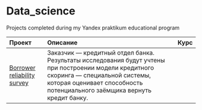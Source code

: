 # Data_science
Projects completed during my Yandex praktikum educational program

| Проект  | Описание    | Курс |
| :-------| :-----------| :----|
| [Borrower reliability survey](https://nbviewer.jupyter.org/github/Danilov-Egor/Portfolio/blob/main/projects/borrower_reliability_survey.ipynb) | Заказчик — кредитный отдел банка.  Результаты исследования будут учтены при построении модели кредитного скоринга — специальной системы, которая оценивает способность потенциального заёмщика вернуть кредит банку. |
